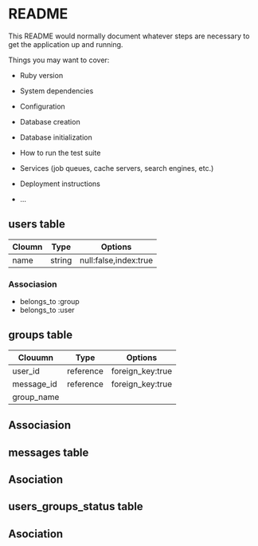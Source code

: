# README

This README would normally document whatever steps are necessary to get the
application up and running.

Things you may want to cover:

* Ruby version

* System dependencies

* Configuration

* Database creation

* Database initialization

* How to run the test suite

* Services (job queues, cache servers, search engines, etc.)

* Deployment instructions

* ...

## users table

|Cloumn|Type|Options|
|-------|----|-------|
|name|string|null:false,index:true|

### Associasion
- belongs_to :group
- belongs_to :user

## groups table
|Clouumn|Type|Options|
|-------|----|-------|
|user_id|reference|foreign_key:true|
|message_id|reference|foreign_key:true|
|group_name|

## Associasion

## messages table

## Asociation

## users_groups_status table

## Asociation
